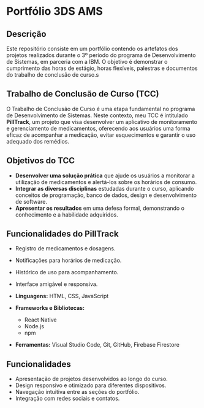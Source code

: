 # Portfólio 3DS AMS

## Descrição
Este repositório consiste em um portfólio contendo os artefatos dos projetos realizados durante o 3º período do programa de Desenvolvimento de Sistemas, em parceria com a IBM. O objetivo é demonstrar o cumprimento das horas de estágio, horas flexíveis, palestras e documentos do trabalho de conclusão de curso.s

## Trabalho de Conclusão de Curso (TCC)
O Trabalho de Conclusão de Curso é uma etapa fundamental no programa de Desenvolvimento de Sistemas. Neste contexto, meu TCC é intitulado **PillTrack**, um projeto que visa desenvolver um aplicativo de monitoramento e gerenciamento de medicamentos, oferecendo aos usuários uma forma eficaz de acompanhar a medicação, evitar esquecimentos e garantir o uso adequado dos remédios.

## Objetivos do TCC
- **Desenvolver uma solução prática** que ajude os usuários a monitorar a utilização de medicamentos e alertá-los sobre os horários de consumo.
- **Integrar as diversas disciplinas** estudadas durante o curso, aplicando conceitos de programação, banco de dados, design e desenvolvimento de software.
- **Apresentar os resultados** em uma defesa formal, demonstrando o conhecimento e a habilidade adquiridos.

## Funcionalidades do PillTrack
- Registro de medicamentos e dosagens.
- Notificações para horários de medicação.
- Histórico de uso para acompanhamento.
- Interface amigável e responsiva.

- **Linguagens:** HTML, CSS, JavaScript
- **Frameworks e Bibliotecas:**
  - React Native
  - Node.js
  - npm
- **Ferramentas:** Visual Studio Code, Git, GitHub, Firebase Firestore

## Funcionalidades
- Apresentação de projetos desenvolvidos ao longo do curso.
- Design responsivo e otimizado para diferentes dispositivos.
- Navegação intuitiva entre as seções do portfólio.
- Integração com redes sociais e contatos.
